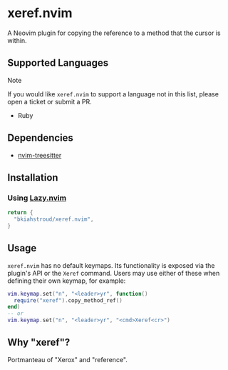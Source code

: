 # xeref.nvim

A Neovim plugin for copying the reference to a method that the cursor is within.

## Supported Languages

> [!NOTE]
> If you would like `xeref.nvim` to support a language not in this list, please
> open a ticket or submit a PR.

- Ruby

## Dependencies

- [nvim-treesitter][2]

## Installation

### Using [Lazy.nvim][1]

```lua
return {
  "bkiahstroud/xeref.nvim",
}
```

## Usage

`xeref.nvim` has no default keymaps. Its functionality is exposed via the
plugin's API or the `Xeref` command. Users may use either of these when defining
their own keymap, for example:

```lua
vim.keymap.set("n", "<leader>yr", function()
  require("xeref").copy_method_ref()
end)
-- or
vim.keymap.set("n", "<leader>yr", "<cmd>Xeref<cr>")
```

## Why "xeref"?

Portmanteau of "Xerox" and "reference".

[1]: https://github.com/folke/lazy.nvim
[2]: https://github.com/nvim-treesitter/nvim-treesitter
